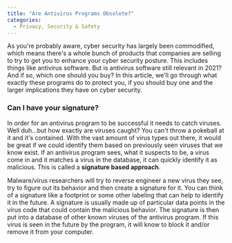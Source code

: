 ```yaml
---
title: "Are Antivirus Programs Obsolete?"
categories:
  - Privacy, Security & Safety
---
```


As you're probably aware, cyber security has largely been commodified, which means there's a whole bunch of products that companies are selling to try to get you to enhance your cyber security posture. This includes things like antivirus software. But is antivirus software still relevant in 2021? And if so, which one should you buy? In this article, we'll go through what exactly these programs do to protect you, if you should buy one and the larger implications they have on cyber security. 

### Can I have your signature?

In order for an antivirus program to be successful it needs to catch viruses. Well duh...but how exactly are viruses caught? You can't throw a pokeball at it and it's contained. With the vast amount of virus types out there, it would be great if we could identify them based on previously seen viruses that we know exist. If an antivirus program sees, what it suspects to be, a virus come in and it matches a virus in the database, it can quickly identify it as malicious. This is called a **signature based approach**.

Malware/virus researchers will try to reverse engineer a new virus they see, try to figure out its behavior and then create a signature for it. You can think of a signature like a footprint or some other labeling that can help to identify it in the future. A signature is usually made up of particular data points in the virus code that could contain the malicious behavior. The signature is then put into a database of other known viruses of the antivirus program. If this virus is seen in the future by the program, it will know to block it and/or remove it from your computer. 
